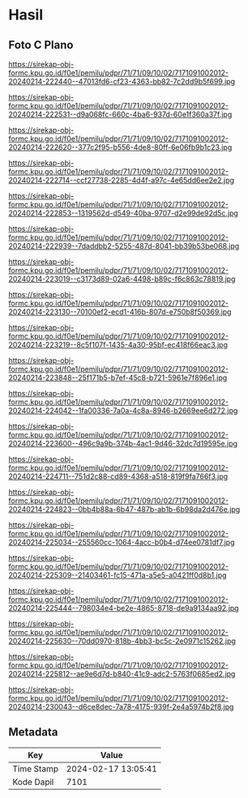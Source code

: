 # Hasil

## Foto C Plano

https://sirekap-obj-formc.kpu.go.id/f0e1/pemilu/pdpr/71/71/09/10/02/7171091002012-20240214-222440--47013fd6-cf23-4363-bb82-7c2dd9b5f699.jpg

https://sirekap-obj-formc.kpu.go.id/f0e1/pemilu/pdpr/71/71/09/10/02/7171091002012-20240214-222531--d9a068fc-660c-4ba6-937d-60e1f360a37f.jpg

https://sirekap-obj-formc.kpu.go.id/f0e1/pemilu/pdpr/71/71/09/10/02/7171091002012-20240214-222620--377c2f95-b556-4de8-80ff-6e06fb9b1c23.jpg

https://sirekap-obj-formc.kpu.go.id/f0e1/pemilu/pdpr/71/71/09/10/02/7171091002012-20240214-222714--ccf27738-2285-4d4f-a97c-4e65dd6ee2e2.jpg

https://sirekap-obj-formc.kpu.go.id/f0e1/pemilu/pdpr/71/71/09/10/02/7171091002012-20240214-222853--1319562d-d549-40ba-9707-d2e99de92d5c.jpg

https://sirekap-obj-formc.kpu.go.id/f0e1/pemilu/pdpr/71/71/09/10/02/7171091002012-20240214-222939--7daddbb2-5255-487d-8041-bb39b53be068.jpg

https://sirekap-obj-formc.kpu.go.id/f0e1/pemilu/pdpr/71/71/09/10/02/7171091002012-20240214-223019--c3173d89-02a6-4498-b89c-f6c863c78819.jpg

https://sirekap-obj-formc.kpu.go.id/f0e1/pemilu/pdpr/71/71/09/10/02/7171091002012-20240214-223130--70100ef2-ecd1-416b-807d-e750b8f50369.jpg

https://sirekap-obj-formc.kpu.go.id/f0e1/pemilu/pdpr/71/71/09/10/02/7171091002012-20240214-223219--8c5f107f-1435-4a30-95bf-ec418f66eac3.jpg

https://sirekap-obj-formc.kpu.go.id/f0e1/pemilu/pdpr/71/71/09/10/02/7171091002012-20240214-223848--25f171b5-b7ef-45c8-b721-5961e7f896e1.jpg

https://sirekap-obj-formc.kpu.go.id/f0e1/pemilu/pdpr/71/71/09/10/02/7171091002012-20240214-224042--1fa00336-7a0a-4c8a-8946-b2669ee6d272.jpg

https://sirekap-obj-formc.kpu.go.id/f0e1/pemilu/pdpr/71/71/09/10/02/7171091002012-20240214-223600--496c9a9b-374b-4ac1-9d46-32dc7d19595e.jpg

https://sirekap-obj-formc.kpu.go.id/f0e1/pemilu/pdpr/71/71/09/10/02/7171091002012-20240214-224711--751d2c88-cd89-4368-a518-819f9fa766f3.jpg

https://sirekap-obj-formc.kpu.go.id/f0e1/pemilu/pdpr/71/71/09/10/02/7171091002012-20240214-224823--0bb4b88a-6b47-487b-ab1b-6b98da2d476e.jpg

https://sirekap-obj-formc.kpu.go.id/f0e1/pemilu/pdpr/71/71/09/10/02/7171091002012-20240214-225034--255560cc-1064-4acc-b0b4-d74ee0781df7.jpg

https://sirekap-obj-formc.kpu.go.id/f0e1/pemilu/pdpr/71/71/09/10/02/7171091002012-20240214-225309--21403461-fc15-471a-a5e5-a0421ff0d8b1.jpg

https://sirekap-obj-formc.kpu.go.id/f0e1/pemilu/pdpr/71/71/09/10/02/7171091002012-20240214-225444--798034e4-be2e-4865-8718-de9a9134aa92.jpg

https://sirekap-obj-formc.kpu.go.id/f0e1/pemilu/pdpr/71/71/09/10/02/7171091002012-20240214-225630--70dd0970-818b-4bb3-bc5c-2e0971c15262.jpg

https://sirekap-obj-formc.kpu.go.id/f0e1/pemilu/pdpr/71/71/09/10/02/7171091002012-20240214-225812--ae9e6d7d-b840-41c9-adc2-5763f0685ed2.jpg

https://sirekap-obj-formc.kpu.go.id/f0e1/pemilu/pdpr/71/71/09/10/02/7171091002012-20240214-230043--d6ce8dec-7a78-4175-939f-2e4a5974b2f8.jpg


## Metadata

| Key        | Value               |
| ---------- | ------------------- |
| Time Stamp | 2024-02-17 13:05:41 |
| Kode Dapil | 7101                |



